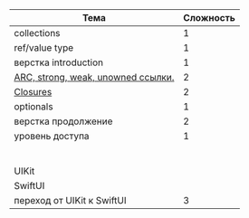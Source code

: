 

| Тема                                                                                                        | Сложность |
| ----------------------------------------------------------------------------------------------------------- | --------- |
| collections                                                                                                 | 1         |
| ref/value type                                                                                              | 1         |
| верстка introduction                                                                                        | 1         |
| [ARC, strong, weak, unowned ссылки.](Swift/iOS%20Club%20S_21/ARC,%20strong,%20weak,%20unowned%20ссылки..md) | 2         |
| [Closures](Swift/iOS%20Club%20S_21/Closures.md)                                                             | 2         |
| optionals                                                                                                   | 1         |
| верстка продолжение                                                                                         | 2         |
| уровень доступа                                                                                             | 1         |
|                                                                                                             |           |
|                                                                                                             |           |
|                                                                                                             |           |
|                                                                                                             |           |
|                                                                                                             |           |
|                                                                                                             |           |
| UIKit                                                                                                       |           |
| SwiftUI                                                                                                     |           |
| переход от UIKit к SwiftUI                                                                                  | 3         |



